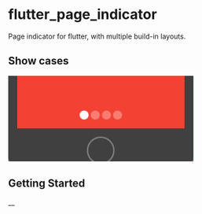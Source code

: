 


# flutter_page_indicator

Page indicator for flutter, with multiple build-in layouts.

## Show cases

![showcases](https://github.com/jzoom/images/raw/master/page_indicator.gif)


## Getting Started
__




